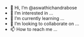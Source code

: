 - 👋 Hi, I’m @aswathichandrabose
- 👀 I’m interested in ...
- 🌱 I’m currently learning ...
- 💞️ I’m looking to collaborate on ...
- 📫 How to reach me ...

<!---
aswathichandrabose/aswathichandrabose is a ✨ special ✨ repository because its `README.md` (this file) appears on your GitHub profile.
You can click the Preview link to take a look at your changes.
--->
